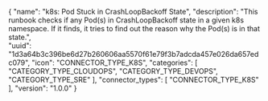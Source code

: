 {
  "name": "k8s: Pod Stuck in CrashLoopBackoff State",
  "description": "This runbook checks if any Pod(s) in CrashLoopBackoff state in a given k8s namespace. If it finds, it tries to find out the reason why the Pod(s) is in that state.",  
  "uuid": "1d3a64b3c396be6d27b260606aa5570f61e79f3b7adcda457e026da657edc079",
  "icon": "CONNECTOR_TYPE_K8S",
  "categories": [ "CATEGORY_TYPE_CLOUDOPS", "CATEGORY_TYPE_DEVOPS", "CATEGORY_TYPE_SRE" ],
  "connector_types": [ "CONNECTOR_TYPE_K8S" ],
  "version": "1.0.0"
}
